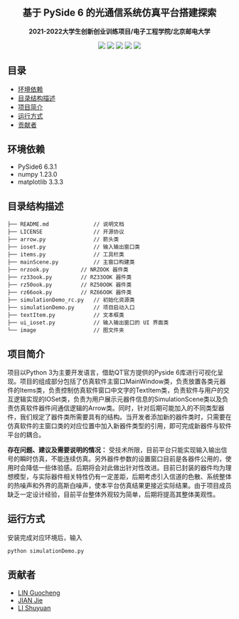 <h2 align="center"> 基于 PySide 6 的光通信系统仿真平台搭建探索 </h2>
<p align="center"><b>2021-2022大学生创新创业训练项目/电子工程学院/北京邮电大学</b></p>

<p align="center">
    <img src="https://badgen.net/github/license/lgc0208/simulationDemo/">
    <img src="https://badgen.net/github/commits/lgc0208/simulationDemo/master/">
    <img src="https://badgen.net/github/releases/lgc0208/simulationDemo/">    
    <img src="https://badgen.net/github/release/lgc0208/simulationDemo/">
    <img src="https://badgen.net/github/last-commit/lgc0208/simulationDemo/master/">
</p>

## 目录

- [环境依赖](#环境依赖)
- [目录结构描述](#目录结构描述)
- [项目简介](#项目简介)
- [运行方式](#运行方式)
- [贡献者](#贡献者)


## 环境依赖
- PySide6 6.3.1
- numpy 1.23.0
- matplotlib 3.3.3

## 目录结构描述

```
├── README.md              // 说明文档
├── LICENSE                // 开源协议
├── arrow.py               // 箭头类
├── ioset.py	           // 输入输出窗口类
├── items.py	           // 工具栏类
├── mainScene.py     	   // 主窗口构建类
├── nrzook.py     	   // NRZOOK 器件类
├── rz33ook.py     	   // RZ33OOK 器件类
├── rz50ook.py     	   // RZ50OOK 器件类
├── rz66ook.py     	   // RZ66OOK 器件类
├── simulationDemo_rc.py   // 初始化资源类
├── simulationDemo.py      // 项目启动入口
├── textItem.py     	   // 文本框类
├── ui_ioset.py     	   // 输入输出窗口的 UI 界面类
└── image                  // 图文件夹
```

## 项目简介

项目以Python 3为主要开发语言，借助QT官方提供的Pyside 6库进行可视化呈现。项目的组成部分包括了仿真软件主窗口MainWindow类，负责放置各类元器件的Items类，负责控制仿真软件窗口中文字的TextItem类，负责软件与用户的交互逻辑实现的IOSet类，负责为用户展示元器件信息的SimulationScene类以及负责仿真软件器件间通信逻辑的Arrow类。同时，针对后期可能加入的不同类型器件，我们规定了器件类所需要具有的结构。当开发者添加新的器件类时，只需要在仿真软件的主窗口类的对应位置中加入新器件类型的引用，即可完成新器件与软件平台的耦合。

**存在问题、建议及需要说明的情况：** 受技术所限，目前平台只能实现输入输出信号的瞬时仿真，不能连续仿真。另外器件参数的设置窗口目前是各器件公用的，使用时会降低一些体验感。后期将会对此做出针对性改进。目前已封装的器件均为理想模型，与实际器件相关特性仍有一定差距，后期考虑引入信道的色散、系统整体的热噪声和外界的高斯白噪声，使本平台仿真结果更接近实际结果。由于项目成员缺乏一定设计经验，目前平台整体外观较为简单，后期将提高其整体美观性。

## 运行方式

安装完成对应环境后，输入

```bash
python simulationDemo.py
```

## 贡献者
- [LIN Guocheng](https://github.com/lgc0208)
- [JIAN Jie](https://github.com/jessica-jane)
- [LI Shuyuan](https://github.com/JCM-lsy)
